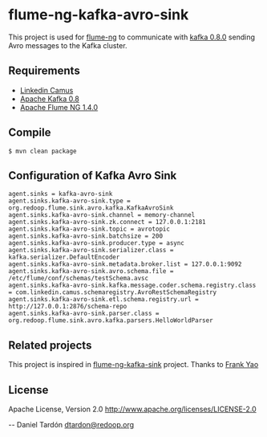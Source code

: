 flume-ng-kafka-avro-sink
================

This project is used for [flume-ng](https://github.com/apache/flume) to communicate with [kafka 0.8.0](http://kafka.apache.org/08/quickstart.html) sending Avro messages to the Kafka cluster.

Requirements
------------
- [Linkedin Camus](https://github.com/linkedin/camus)
- [Apache Kafka 0.8](https://github.com/apache/kafka)
- [Apache Flume NG 1.4.0](https://github.com/apache/flume)

Compile
---------
    $ mvn clean package

Configuration of Kafka Avro Sink
----------

    agent.sinks = kafka-avro-sink
    agent.sinks.kafka-avro-sink.type = org.redoop.flume.sink.avro.kafka.KafkaAvroSink
    agent.sinks.kafka-avro-sink.channel = memory-channel
    agent.sinks.kafka-avro-sink.zk.connect = 127.0.0.1:2181
    agent.sinks.kafka-avro-sink.topic = avrotopic
    agent.sinks.kafka-avro-sink.batchsize = 200
    agent.sinks.kafka-avro-sink.producer.type = async
    agent.sinks.kafka-avro-sink.serializer.class = kafka.serializer.DefaultEncoder
    agent.sinks.kafka-avro-sink.metadata.broker.list = 127.0.0.1:9092
    agent.sinks.kafka-avro-sink.avro.schema.file = /etc/flume/conf/schemas/testSchema.avsc
    agent.sinks.kafka-avro-sink.kafka.message.coder.schema.registry.class = com.linkedin.camus.schemaregistry.AvroRestSchemaRegistry
    agent.sinks.kafka-avro-sink.etl.schema.registry.url = http://127.0.0.1:2876/schema-repo
    agent.sinks.kafka-avro-sink.parser.class = org.redoop.flume.sink.avro.kafka.parsers.HelloWorldParser


Related projects
---------

This project is inspired in [flume-ng-kafka-sink](https://github.com/baniuyao/flume-ng-kafka-sink) project. Thanks to [Frank Yao](https://github.com/baniuyao)

License
-------
Apache License, Version 2.0
http://www.apache.org/licenses/LICENSE-2.0

--
Daniel Tardón <dtardon@redoop.org>

